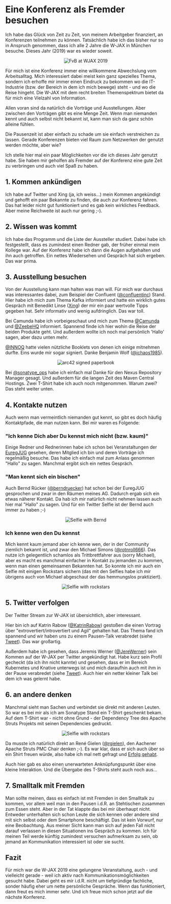 # Eine Konferenz als Fremder besuchen

Ich habe das Glück von Zeit zu Zeit, von meinem Arbeitgeber finanziert, an Konferenzen teilnehmen zu können.
Tatsächlich habe ich das bisher nur so in Anspruch genommen, dass ich alle 2 Jahre die W-JAX in München besuche. Dieses Jahr (2019) war es wieder soweit.

<p align="middle"><img src="img/FvBAtWJax2019.jpg" alt="FvB at WJAX 2019"/></p>

Für mich ist eine Konferenz immer eine willkommene Abwechslung vom Arbeitsalltag.
Mich interessiert dabei meist kein ganz spezielles Thema, sondern ich erhoffe mir immer einen Eindruck zu bekommen wo die IT-Industrie (bzw. der Bereich in dem ich mich bewege) steht - und wo die Reise hingeht.
Die W-JAX mit dem recht breiten Themenspektrum bietet da für mich eine Vielzahl von Information.

Allen voran sind da natürlich die Vorträge und Ausstellungen. Aber zwischen den Vorträgen gibt es eine Menge Zeit. 
Wenn man niemanden kennt und auch selbst nicht bekannt ist, kann man sich da ganz schön alleine fühlen.

Die Pausenzeit ist aber einfach zu schade um sie einfach verstreichen zu lassen.
Gerade Konferenzen bieten viel Raum zum Netzwerken der genutzt werden möchte, aber wie?

Ich stelle hier mal ein paar Möglichkeiten vor die ich dieses Jahr genutzt habe. 
Sie haben mir geholfen als Fremder auf der Konferenz eine gute Zeit zu verbringen und auch viel Spaß zu haben.

## 1. Kommen ankündigen

Ich habe auf Twitter und Xing (ja, ich weiss...) mein Kommen angekündigt und gehofft ein paar Bekannte zu finden, die auch zur Konferenz fahren.
Das hat leider nicht gut funktioniert und es gab kein wirkliches Feedback.
Aber meine Reichweite ist auch nur gering ;-).

## 2. Wissen was kommt

Ich habe das Programm und die Liste der Aussteller studiert.
Dabei habe ich festgestellt, dass es zumindest einen Redner gab, der früher einmal mein Kollege war.
Auf der Konferenz habe ich dann die Augen aufgehalten und ihn auch getroffen. 
Ein nettes Wiedersehen und Gespräch hat sich ergeben. Das war prima.

## 3. Ausstellung besuchen

Von der Ausstellung kann man halten was man will.
Für mich war durchaus was interessantes dabei, zum Beispiel der Confluent ([@confluentinc](https://twitter.com/confluentinc)) Stand.
Hier habe ich mich zum Thema Kafka informiert und hatte ein wirklich gutes Gespräch mit Benedikt Linse ([Xing](https://www.xing.com/profile/Benedikt_Linse)) der mir ein paar wertvolle Tipps gegeben hat.
Sehr informativ und wenig aufdringlich.
Das war toll.

Bei Camunda habe ich vorbeigeschaut und mich zum Thema [@Camunda](https://twitter.com/Camunda) und [@ZeebeHQ](https://twitter.com/ZeebeHQ) informiert. Spannend finde ich hier wohin die Reise der beiden Produkte geht.
Und außerdem wollte ich noch mal persönlich 'Hallo' sagen, aber dazu unten mehr.

[@INNOQ](https://twitter.com/INNOQ) hatte vielen nützliche Booklets von denen ich einige mitnehmen durfte.
Eins wurde mir sogar signiert.
Danke Benjamin Wolf ([@ichaos1985](https://twitter.com/ichaos1985)).

<p align="middle"><img src="img/arc42signiert.jpg" alt="arc42 signed paperbook"/></p>

Bei [@sonatype_ops](https://twitter.com/sonatype_ops) habe ich einfach mal Danke für den Nexus Repository Manager gesagt.
Und außerdem für die langen Zeit des Maven Central Hostings.
Zwei T-Shirt habe ich auch noch mitgenommen.
Warum zwei?
Das steht weiter unten.

## 4. Kontakte nutzen

Auch wenn man vermeintlich niemanden gut kennt, so gibt es doch häufig Kontaktpfade, die man nutzen kann. Bei mir waren es Folgende:

### "Ich kenne Dich aber Du kennst mich nicht (bzw. kaum)"

Einige Redner und Rednerinnen habe ich schon bei Veranstaltungen der [EuregJUG](http://euregjug.eu) gesehen, deren Mitglied ich bin und deren Vorträge ich regelmäßig besuche.
Das habe ich einfach mal zum Anlass genommen "Hallo" zu sagen. Manchmal ergibt sich ein nettes Gespräch.

### "Man kennt sich ein bischen"

Auch Bernd Rücker ([@berndruecker](https://twitter.com/berndruecker)) hat schon bei der EuregJUG gesprochen und zwar in den Räumen meines AG.
Dadurch ergab sich ein etwas näherer Kontakt. 
Da hab ich mir natürlich nicht nehmen lassen auch hier mal "Hallo" zu sagen. 
Und für ein Twitter Selfie ist der Bernd auch immer zu haben ;-)

<p align="middle"><img src="img/SelfieMitBernd.jpg" alt="Selfie with Bernd"/></p>


### Ich kenne wen den Du kennst

Mich kennt kaum jemand aber ich kenne wen, der in der Community ziemlich bekannt ist, und zwar den Michael Simons ([@rotnroll666](https://twitter.com/rotnroll666)).
Das nutze ich gelegentlich schamlos als Trittbrettfahrer aus (sorry Michael), aber es macht es manchmal einfacher in Kontakt zu jemanden zu kommen, wenn man einen gemeinsamen Bekannten hat.
So konnte ich mir auch ein Selfie mit einigen Rockstars sichern (das mit den Selfies habe ich mir übrigens auch von Michael abgeschaut der das hemmungslos praktiziert).

<p align="middle"><img src="img/SelfieMitRockstars.jpg" alt="Selfie with rockstars"/></p>

## 5. Twitter verfolgen

Der Twitter Stream zur W-JAX ist übersichtlich, aber interessant. 

Hier bin ich auf Katrin Rabow ([@KatrinRabow](https://twitter.com/KatrinRabow)) gestoßen die einen Vortrag über "extrovertiert/introvertiert und Agil" gehalten hat.
Das Thema fand ich spannend und wir haben uns zu einem Pausen-Talk verabredet (siehe [Tweet](https://twitter.com/FrVaBe/status/1191325639938363392)).
Das war großartig.

Außerdem habe ich gesehen, dass Jeremis Werner ([@JereWerner](https://twitter.com/JereWerner)) sein Kommen auf der W-JAX per Twitter angekündigt hat.
Habe kurz sein Profil gecheckt (da ich ihn nicht kannte) und gesehen, dass er im Bereich Kubernetes und Knative unterwegs ist und mich daraufhin auch mit ihm in der Pause verabredet (siehe [Tweet](ttps://twitter.com/FrVaBe/status/1191846146400018435)).
Auch hier ein netter kleiner Talk bei dem ich was gelernt habe.

## 6. an andere denken

Manchmal sieht man Sachen und verbindet sie direkt mit anderen Leuten.
So war es bei mir als ich am Sonatype Stand ein T-Shirt geschenkt bekam.
Auf dem T-Shirt war - nicht ohne Grund - der Dependency Tree des Apache Struts Projekts mit seinen Dependencies gedruckt.


<p align="middle"><img src="img/StrutsTShirt.jpg" alt="Selfie with rockstars"/></p>


Da musste ich natürlich direkt an René Gielen  ([@rgielen](https://twitter.com/rgielen)), den Aachener Apache Struts PMC Chair denken ;-).
Es war klar, dass er sich auch über so ein Shirt freuen würde, also habe ich mal nett gefragt und [Erfolg gehabt](https://twitter.com/FrVaBe/status/1192351242342850560).

Auch hier gab es also einen unerwarteten Anknüpfungspunkt über eine kleine Interaktion.
Und die Übergabe des T-Shirts steht auch noch aus...

## 7. Smalltalk mit Fremden

Man sollte meinen, dass es einfach ist mit Fremden in den Smalltalk zu kommen, vor allem weil man in den Pausen i.d.R. an Stehtischen zusammen zum Essen steht.
Aber in der Tat klappte das bei mir überhaupt nicht.
Entweder unterhalten sich schon Leute die sich kennen oder andere sind mit sich selbst oder dem Smartphone beschäftigt.
Das ist kein Vorwurf, nur eine Beobachtung.
Aus meiner Sicht kann man sich auf jeden Fall nicht darauf verlassen in diesen Situationen ins Gespräch zu kommen.
Ich für meinen Teil werde künftig zumindest versuchen aufmerksam zu sein, ob jemand an Kommunikation interessiert ist oder sie sucht.

## Fazit

Für mich war die W-JAX 2019 eine gelungene Veranstaltung, auch - und vielleicht gerade - weil ich aktiv nach Kommunikationsmöglichkeiten gesucht habe.
Dabei geht es mir i.d.R. nicht um tiefgründige fachliche, sonder häufig eher um nette persönliche Gespräche.
Wenn das funktioniert, dann freut es mich immer sehr.
Und ich freue mich schon jetzt auf die nächste Konferenz.
